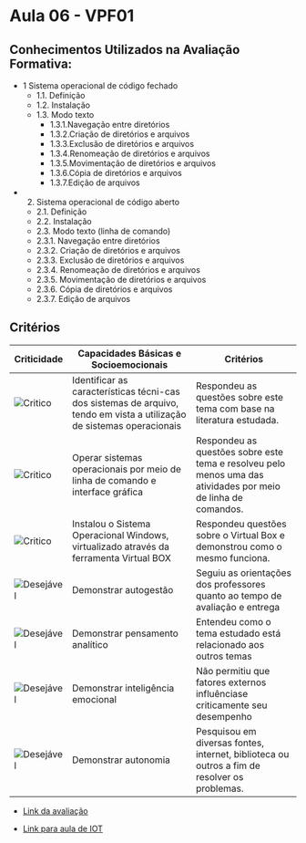 # Aula 06 - VPF01
## Conhecimentos Utilizados na Avaliação Formativa:
- 1 Sistema operacional de código fechado
	- 1.1. Definição
	- 1.2. Instalação
	- 1.3. Modo texto
		- 1.3.1.Navegação entre diretórios
		- 1.3.2.Criação de diretórios e arquivos
		- 1.3.3.Exclusão de diretórios e arquivos
		- 1.3.4.Renomeação de diretórios e  arquivos
		- 1.3.5.Movimentação de diretórios e arquivos
		- 1.3.6.Cópia de diretórios e arquivos
		- 1.3.7.Edição de arquivos
- 2. Sistema operacional de código aberto
    - 2.1. Definição
    - 2.2. Instalação
    - 2.3. Modo texto (linha de comando)
    - 2.3.1. Navegação entre diretórios
    - 2.3.2. Criação de diretórios e arquivos
    - 2.3.3. Exclusão de diretórios e arquivos
    - 2.3.4. Renomeação de diretórios e arquivos
    - 2.3.5. Movimentação de diretórios e arquivos
    - 2.3.6. Cópia de diretórios e arquivos
    - 2.3.7. Edição de arquivos
      
## Critérios
|Criticidade|Capacidades Básicas e Socioemocionais|Critérios|
|-|-|-|
|![Critico](https://raw.githubusercontent.com/wellifabio/senai2023/main/outros/assets/critico.png)|Identificar as características técni-cas dos sistemas de arquivo, tendo em vista a utilização de sistemas operacionais|Respondeu as questões sobre este tema com base na literatura estudada.|
|![Critico](https://raw.githubusercontent.com/wellifabio/senai2023/main/outros/assets/critico.png)|Operar sistemas operacionais por meio de linha de comando e interface gráfica|Respondeu as questões sobre este tema e resolveu pelo menos uma das atividades por meio de linha de comandos.|
|![Critico](https://raw.githubusercontent.com/wellifabio/senai2023/main/outros/assets/critico.png)|Instalou o Sistema Operacional Windows, virtualizado através da ferramenta Virtual BOX|Respondeu questões sobre o Virtual Box e demonstrou como o mesmo funciona.|
|![Desejável](https://raw.githubusercontent.com/wellifabio/senai2023/main/outros/assets/desejavel.png)|Demonstrar autogestão|Seguiu as orientações dos professores quanto ao tempo de avaliação e entrega|
|![Desejável](https://raw.githubusercontent.com/wellifabio/senai2023/main/outros/assets/desejavel.png)|Demonstrar pensamento analítico|Entendeu como o tema estudado está relacionado aos outros temas|
|![Desejável](https://raw.githubusercontent.com/wellifabio/senai2023/main/outros/assets/desejavel.png)|Demonstrar inteligência emocional|Não permitiu que fatores externos influênciase criticamente seu desempenho|
|![Desejável](https://raw.githubusercontent.com/wellifabio/senai2023/main/outros/assets/desejavel.png)|Demonstrar autonomia|Pesquisou em diversas fontes, internet, biblioteca ou outros a fim de resolver os problemas.|
- [Link da avaliação](https://forms.gle/ZmLFpg4Lx7dtVgoM6)

- [Link para aula de IOT](https://forms.gle/Z7X4bJBPVBfeFEZt5)
